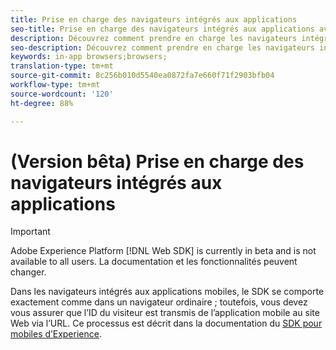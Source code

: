 ```yaml
---
title: Prise en charge des navigateurs intégrés aux applications
seo-title: Prise en charge des navigateurs intégrés aux applications avec le SDK Web d’Adobe Experience Platform
description: Découvrez comment prendre en charge les navigateurs intégrés aux applications avec le SDK Web d’Experience Platform
seo-description: Découvrez comment prendre en charge les navigateurs intégrés aux applications avec le SDK Web d’Experience Platform
keywords: in-app browsers;browsers;
translation-type: tm+mt
source-git-commit: 8c256b010d5540ea0872fa7e660f71f2903bfb04
workflow-type: tm+mt
source-wordcount: '120'
ht-degree: 88%

---
```



# (Version bêta) Prise en charge des navigateurs intégrés aux applications

>[!IMPORTANT]
>
>Adobe Experience Platform [!DNL Web SDK] is currently in beta and is not available to all users. La documentation et les fonctionnalités peuvent changer.

Dans les navigateurs intégrés aux applications mobiles, le SDK se comporte exactement comme dans un navigateur ordinaire ; toutefois, vous devez vous assurer que l’ID du visiteur est transmis de l’application mobile au site Web via l’URL. Ce processus est décrit dans la documentation du [SDK pour mobiles d’Experience](https://docs.adobe.com/content/help/fr-FR/mobile-services/ios/sdk-reference-ios/hybrid-app.html).

